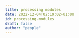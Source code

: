 ```yaml
---
title: processing modules
date: 2022-12-04T02:19:02+01:00
id: processing-modules
draft: false
author: "people"
---
```

